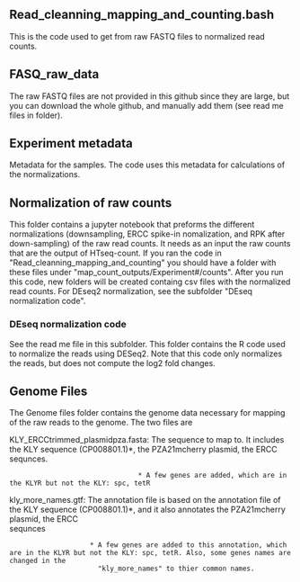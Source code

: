 ## Read_cleanning_mapping_and_counting.bash
This is the code used to get from raw FASTQ files to normalized read counts.

## FASQ_raw_data
The raw FASTQ files are not provided in this github since they are large, but you can download the whole github, and manually add them (see read me files in folder). 

## Experiment metadata
Metadata for the samples. The code uses this metadata for calculations of the normalizations. 

## Normalization of raw counts
This folder contains a jupyter notebook that preforms the different normalizations (downsampling, ERCC spike-in nomalization, and RPK after down-sampling) of the raw read counts. It needs as an input the raw counts that are the output of HTseq-count. If you ran the code in "Read_cleanning_mapping_and_counting" you should have a folder with these files under "map_count_outputs/Experiment#/counts".
After you run this code, new folders will be created containg csv files with the normalized read counts. 
For DEseq2 normalization, see the subfolder "DEseq normalization code".

### DEseq normalization code
See the read me file in this subfolder. This folder contains the R code used to normalize the reads using DESeq2. Note that this code only normalizes the reads, but does not compute the log2 fold changes. 

## Genome Files
The Genome files folder contains the genome data necessary for mapping of the raw reads to the genome. 
The two files are 

KLY_ERCCtrimmed_plasmidpza.fasta: The sequence to map to. It includes the KLY sequence (CP008801.1)*, the PZA21mcherry plasmid, the ERCC sequnces.
                                    
                                    * A few genes are added, which are in the KLYR but not the KLY: spc, tetR
  
  
kly_more_names.gtf: The annotation file is based on the annotation file of the KLY sequence (CP008801.1)*, and it also annotates the PZA21mcherry plasmid, the ERCC     
                         sequnces
                        
                        * A few genes are added to this annotation, which are in the KLYR but not the KLY: spc, tetR. Also, some genes names are changed in the       
                          "kly_more_names" to thier common names. 
  

